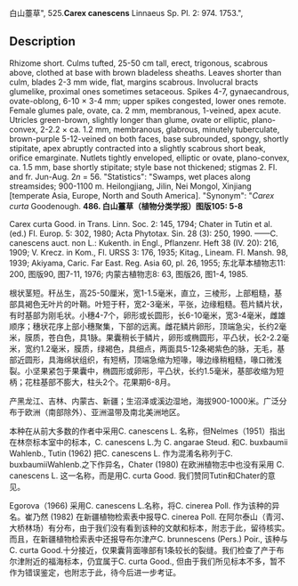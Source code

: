 白山薹草",
525.**Carex canescens** Linnaeus Sp. Pl. 2: 974. 1753.",

## Description
Rhizome short. Culms tufted, 25-50 cm tall, erect, trigonous, scabrous above, clothed at base with brown bladeless sheaths. Leaves shorter than culm, blades 2-3 mm wide, flat, margins scabrous. Involucral bracts glumelike, proximal ones sometimes setaceous. Spikes 4-7, gynaecandrous, ovate-oblong, 6-10 × 3-4 mm; upper spikes congested, lower ones remote. Female glumes pale, ovate, ca. 2 mm, membranous, 1-veined, apex acute. Utricles green-brown, slightly longer than glume, ovate or elliptic, plano-convex, 2-2.2 × ca. 1.2 mm, membranous, glabrous, minutely tuberculate, brown-purple 5-12-veined on both faces, base subrounded, spongy, shortly stipitate, apex abruptly contracted into a slightly scabrous short beak, orifice emarginate. Nutlets tightly enveloped, elliptic or ovate, plano-convex, ca. 1.5 mm, base shortly stipitate; style base not thickened; stigmas 2. Fl. and fr. Jun-Aug. 2*n* = 56.
  "Statistics": "Swamps, wet places along streamsides; 900-1100 m. Heilongjiang, Jilin, Nei Mongol, Xinjiang [temperate Asia, Europe, North and South America].
  "Synonym": "*Carex curta* Goodenough.
**486. 白山薹草（植物分类学报）图版105: 5-8**

Carex curta Good. in Trans. Linn. Soc. 2: 145, 1794; Chater in Tutin et al. (ed.) Fl. Europ. 5: 302, 1980; Acta Phytotax. Sin. 28 (3): 250, 1990. ——C. canescens auct. non L.: Kukenth. in Engl., Pflanzenr. Heft 38 (IV. 20): 216, 1909; V. Krecz. in Kom., Fl. URSS 3: 176, 1935; Kitag., Lineam. Fl. Mansh. 98, 1939; Akiyama, Caric. Far East. Reg. Asia 60, pl. 26, 1955; 东北草本植物志11: 200, 图版90, 图7-11, 1976; 内蒙古植物志8: 63, 图版26, 图1-4, 1985.

根状茎短。秆丛生，高25-50厘米，宽1-1.5毫米，直立，三棱形，上部粗糙，基部具褐色无叶片的叶鞘。叶短于秆，宽2-3毫米，平张，边缘粗糙。苞片鳞片状，有时基部为刚毛状。小穗4-7个，卵形或长圆形，长6-10毫米，宽3-4毫米，雌雄顺序；穗状花序上部小穗聚集，下部的远离。雌花鳞片卵形，顶端急尖，长约2毫米，膜质，苍白色，具1脉。果囊稍长于鳞片，卵形或椭圆形，平凸状，长2-2.2毫米，宽约1.2毫米，膜质，绿褐色，具细点，两面具5-12条褐紫色的脉，无毛，基部近圆形，具海绵状组织，有短柄，顶端急缩为短喙，喙边缘稍粗糙，喙口微浅裂。小坚果紧包于果囊中，椭圆形或卵形，平凸状，长约1.5毫米，基部收缩为短柄；花柱基部不膨大，柱头2个。花果期6-8月。

产黑龙江、吉林、内蒙古、新疆；生沼泽或溪边湿地，海拔900-1000米。广泛分布于欧洲（南部除外）、亚洲温带及南北美洲地区。

本种在从前大多数的作者中采用C. canescens L. 名称，但Nelmes（1951）指出在林奈标本室中的标本，C. canescens L.为 C. angarae Steud. 和C. buxbaumii Wahlenb., Tutin (1962) 把C. canescens L. 作为混淆名称列于C. buxbaumiiWahlenb.之下作异名，Chater (1980) 在欧洲植物志中也没有采用 C. canescens L. 这一名称，而是用C. curta Good. 我们赞同Tutin和Chater的意见。

Egorova（1966) 采用C. canescens L.名称，将C. cinerea Poll. 作为该种的异名。崔乃然 (1982) 在新疆植物检索表中报导C. cinerea Poll. 在阿尔泰山（青河、大桥林场）有分布，由于我们没有看到该种的文献和标本，附志于此，留待核实。而且，在新疆植物检索表中还报导布尔津产C. brunnescens (Pers.) Poir., 该种与C. curta Good.十分接近，仅果囊背面喙部有1条较长的裂缝。我们检查了产于布尔津附近的福海标本，仍宜属于C. curta Good., 但由于我们所见标本不多，暂不作为错误鉴定，也附志于此，待今后进一步考证。
